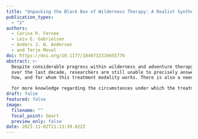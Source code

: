 ```yaml
---
title: "Unpacking the Black Box of Wilderness Therapy: A Realist Synthesis"
publication_types:
  - "2"
authors:
  - Carina R. Fernee
  - Leiv E. Gabrielsen
  - Anders J. W. Andersen
  - and Terje Mesel
doi: https://doi.org/10.1177/1049732316655776
abstract: >-
  Despite considerable progress within wilderness and adventure therapy research
  over the last decade, researchers are still unable to precisely answer why,
  how, and for whom this treatment modality works. There is also a need

  for more knowledge regarding the circumstances under which the treatment does not appear to be effective. In this realist synthesis, we attempt to unpack this “black box” of wilderness therapy more specifically, defined as a specialized approach to mental health treatment for adolescents. Through a focused review of the primary qualitative wilderness therapy studies, empirical findings are used to test and refine a key program theory. The synthesis results in a proposed wilderness therapy clinical model and offers informed implications for future theory development, research, and practice.
draft: false
featured: false
image:
  filename: ""
  focal_point: Smart
  preview_only: false
date: 2021-11-02T21:13:39.022Z
---
```


